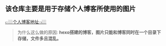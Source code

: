 ## 该仓库主要是用于存储个人博客所使用的图片

[👉🏼个人博客地址👈🏼](http://zhangyuying.cn)

> 为什么这么做的原因: **hexo搭建的博客，图片只能和博客同时在一个目录下存储，文件多且混乱。**
